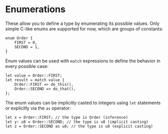 # Enumerations

These allow you to define a type by enumerating its possible values. Only simple
C-like enums are supported for now, which are groups of constants:

```rust,no_run,noplaypen
enum Order {
    FIRST = 0,
    SECOND = 1,
}
```

Enum values can be used with `match` expressions to define the behavior in every
possible case:

```rust,no_run,noplaypen
let value = Order::FIRST;
let result = match value {
    Order::FIRST => do_this(),
    Order::SECOND => do_that(),
};
```

The enum values can be implicitly casted to integers using `let` statements or
explicitly via the `as` operator:

```rust,no_run,noplaypen
let x = Order::FIRST; // the type is Order (inference)
let y: u8 = Order::SECOND; // the type is u8 (implicit casting)
let z = Order::SECOND as u8; // the type is u8 (explicit casting)
```
